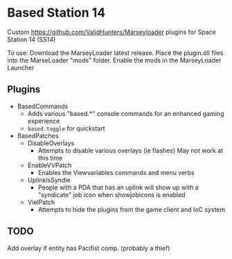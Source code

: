 # Based Station 14
Custom https://github.com/ValidHunters/Marseyloader plugins for Space Station 14 (SS14)

To use: Download the MarseyLoader latest release. Place the plugin.dll files into the MarseLoader "mods" folder. Enable the mods in the MarseyLoader Launcher

## Plugins
* BasedCommands
  * Adds various "based.*" console commands for an enhanced gaming experience
  * `based.toggle` for quickstart
* BasedPatches
  * DisableOverlays
    * Attempts to disable various overlays (ie flashes) May not work at this time
  * EnableVVPatch
    * Enables the Viewvariables commands and menu verbs
  * UplinkIsSyndie
    * People with a PDA that has an uplink will show up with a "syndicate" job icon when showjobicons is enabled
  * VielPatch
    * Attempts to hide the plugins from the game client and IoC system
  
## TODO
Add overlay if entity has Pacifist comp. (probably a thief)